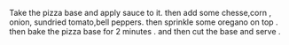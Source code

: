 Take the pizza base and apply sauce to it.
then add some chesse,corn , onion, sundried tomato,bell peppers.
then sprinkle some oregano on top .
then bake the pizza base for 2 minutes .
and then cut the base and serve .
